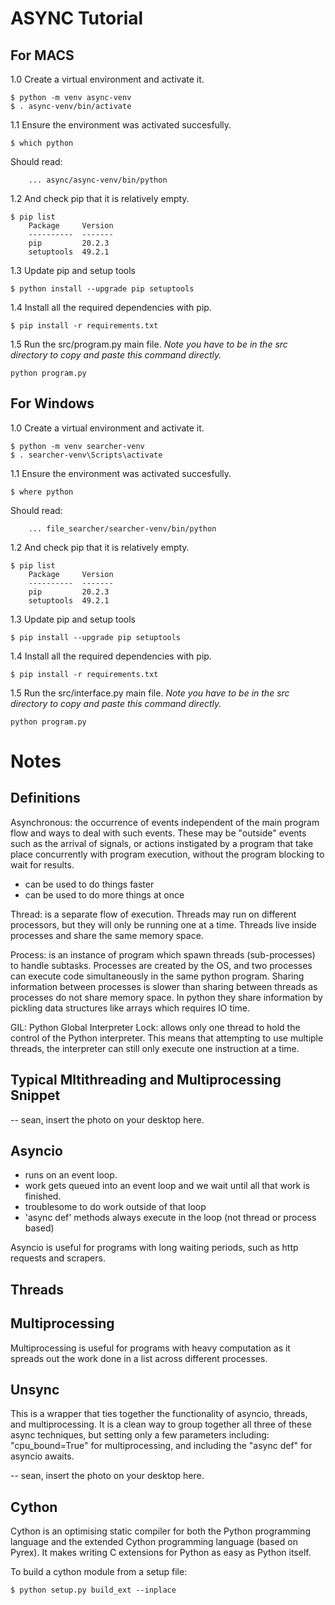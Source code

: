 # ASYNC Tutorial

## For MACS
1.0 Create a virtual environment and activate it.

```
$ python -m venv async-venv
$ . async-venv/bin/activate
```

1.1 Ensure the environment was activated succesfully.

```
$ which python
```
Should read:
```
    ... async/async-venv/bin/python
```

1.2  And check pip that it is relatively empty. 

```
$ pip list
    Package     Version
    ----------  -------
    pip         20.2.3
    setuptools  49.2.1
```

1.3 Update pip and setup tools

```
$ python install --upgrade pip setuptools
```

1.4 Install all the required dependencies with pip. 

```
$ pip install -r requirements.txt
```

1.5 Run the src/program.py main file. *Note you have to be in the src directory to copy and paste this command directly.* 
```
python program.py
```

## For Windows
1.0 Create a virtual environment and activate it. 

```
$ python -m venv searcher-venv
$ . searcher-venv\Scripts\activate
```

1.1 Ensure the environment was activated succesfully.

```
$ where python
```

Should read:
```
    ... file_searcher/searcher-venv/bin/python
```

1.2  And check pip that it is relatively empty. 

```
$ pip list
    Package     Version
    ----------  -------
    pip         20.2.3
    setuptools  49.2.1
```

1.3 Update pip and setup tools

```
$ pip install --upgrade pip setuptools
```

1.4 Install all the required dependencies with pip. 

```
$ pip install -r requirements.txt
```

1.5 Run the src/interface.py main file. *Note you have to be in the src directory to copy and paste this command directly.* 
```
python program.py
```

# Notes

## Definitions 
Asynchronous: the occurrence of events independent of the main program flow and ways to deal with such events. These may be "outside" events such as the arrival of signals, or actions instigated by a program that take place concurrently with program execution, without the program blocking to wait for results.

- can be used to do things faster 
- can be used to do more things at once

Thread: is a separate flow of execution. Threads may run on different processors, but they will only be running one at a time. Threads live inside processes and share the same memory space. 

Process: is an instance of program which spawn threads (sub-processes) to handle subtasks. Processes are created by the OS, and two processes can execute code simultaneously in the same python program. Sharing information between processes is slower than sharing between threads as processes do not share memory space. In python they share information by pickling data structures like arrays which requires IO time.

GIL: Python Global Interpreter Lock: allows only one thread to hold the control of the Python interpreter. This means that attempting to use multiple threads, the interpreter can still only execute one instruction at a time. 

## Typical Mltithreading and Multiprocessing Snippet 

-- sean, insert the photo on your desktop here. 

## Asyncio
- runs on an event loop.
- work gets queued into an event loop and we wait until all that work is finished. 
- troublesome to do work outside of that loop
- 'async def' methods always execute in the loop (not thread or process based)

Asyncio is useful for programs with long waiting periods, such as http requests and scrapers. 

## Threads

## Multiprocessing

Multiprocessing is useful for programs with heavy computation as it spreads out the work done in a list across different processes. 

## Unsync

This is a wrapper that ties together the functionality of asyncio, threads, and multiprocessing. It is a clean way to group together all three of these async techniques, but setting only a few parameters including: "cpu_bound=True" for multiprocessing, and including the "async def" for asyncio awaits. 

-- sean, insert the photo on your desktop here. 

## Cython
Cython is an optimising static compiler for both the Python programming language and the extended Cython programming language (based on Pyrex). It makes writing C extensions for Python as easy as Python itself.

To build a cython module from a setup file:
```
$ python setup.py build_ext --inplace
```